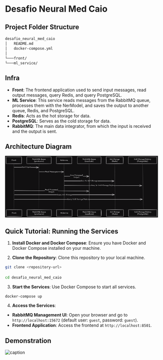 # Desafio Neural Med Caio
  

## Project Folder Structure
```
desafio_neural_med_caio
│   README.md
│   docker-compose.yml    
│
└───front/
└───ml_service/
```

## Infra
-  **Front**: The frontend application used to send input messages, read output messages, query Redis, and query PostgreSQL.
-  **ML Service**: This service reads messages from the RabbitMQ queue, processes them with the NerModel, and saves the output to another queue, Redis, and PostgreSQL.
-  **Redis**: Acts as the hot storage for data.
-  **PostgreSQL**: Serves as the cold storage for data.
-  **RabbitMQ**: The main data integrator, from which the input is received and the output is sent.


## Architecture Diagram
![Architecture Diagram](diagram.png)


## Quick Tutorial: Running the Services
1.  **Install Docker and Docker Compose**: Ensure you have Docker and Docker Compose installed on your machine.

2.  **Clone the Repository**: Clone this repository to your local machine.
```bash
git clone <repository-url>

cd desafio_neural_med_caio
```  

3.  **Start the Services**: Use Docker Compose to start all services.
```bash
docker-compose up
``` 

4.  **Access the Services**:
-  **RabbitMQ Management UI**: Open your browser and go to `http://localhost:15672` (default user: `guest`, password: `guest`).
-  **Frontend Application**: Access the frontend at `http://localhost:8501`.
  

## Demonstration
![caption](demonstration.gif)